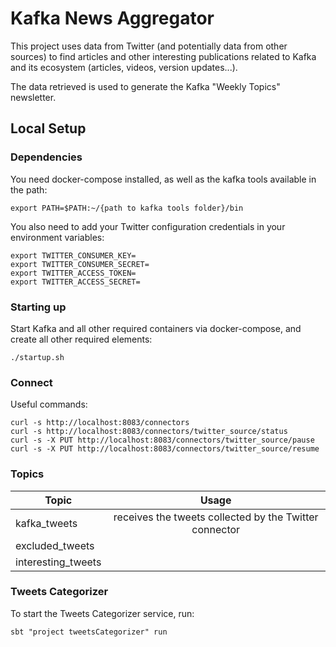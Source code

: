 # Kafka News Aggregator

This project uses data from Twitter (and potentially data from other sources) to find articles and other interesting publications related to Kafka and its ecosystem (articles, videos, version updates...). 

The data retrieved is used to generate the Kafka "Weekly Topics" newsletter.

## Local Setup

### Dependencies

You need docker-compose installed, as well as the kafka tools available in the path:

```
export PATH=$PATH:~/{path to kafka tools folder}/bin
```

You also need to add your Twitter configuration credentials in your environment variables:

```
export TWITTER_CONSUMER_KEY=
export TWITTER_CONSUMER_SECRET=
export TWITTER_ACCESS_TOKEN=
export TWITTER_ACCESS_SECRET=
``` 

### Starting up

Start Kafka and all other required containers via docker-compose, and create all other required elements:

```
./startup.sh
```

### Connect

Useful commands:

```
curl -s http://localhost:8083/connectors
curl -s http://localhost:8083/connectors/twitter_source/status
curl -s -X PUT http://localhost:8083/connectors/twitter_source/pause
curl -s -X PUT http://localhost:8083/connectors/twitter_source/resume
```

### Topics

| Topic              | Usage                                                  | 
| ------------------ |:------------------------------------------------------:|
| kafka_tweets       | receives the tweets collected by the Twitter connector |
| excluded_tweets     |       |
| interesting_tweets |      |

### Tweets Categorizer

To start the Tweets Categorizer service, run:

```
sbt "project tweetsCategorizer" run
```